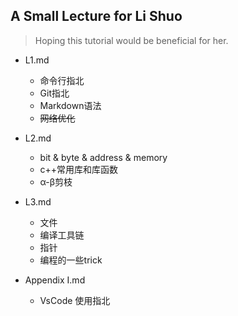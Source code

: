 ## A Small Lecture for Li Shuo
> Hoping this tutorial would be beneficial for her.  
* L1.md     
    * 命令行指北  
    * Git指北  
    * Markdown语法  
    * ~~网络优化~~
* L2.md  
    * bit & byte & address & memory
    * c++常用库和库函数  
    * α-β剪枝  
* L3.md
    * 文件
    * 编译工具链 
    * 指针
    * 编程的一些trick
    
* Appendix I.md  
    * VsCode 使用指北  

